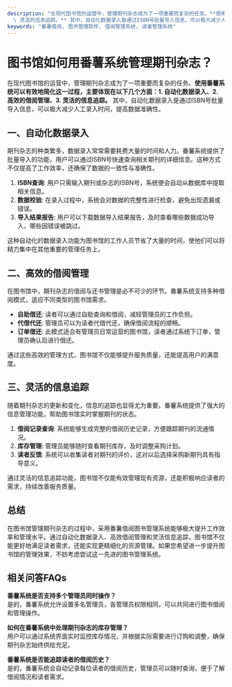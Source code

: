 ```yaml
---
description: "在现代图书馆的运营中，管理期刊杂志成为了一项重要而复杂的任务。**使用番薯系统可以有效地简化这一过程，主要体现在以下几个方面：1. 自动化数据录入、2. 高效的借阅管理、3.\
  \ 灵活的信息追踪。** 其中，自动化数据录入是通过ISBN号批量导入信息，可以极大减少人工录入时间，提高数据准确性。"
keywords: "番薯借阅, 图书管理软件, 借阅管理系统, 读者管理系统"
---
```

# 图书馆如何用番薯系统管理期刊杂志？

在现代图书馆的运营中，管理期刊杂志成为了一项重要而复杂的任务。**使用番薯系统可以有效地简化这一过程，主要体现在以下几个方面：1. 自动化数据录入、2. 高效的借阅管理、3. 灵活的信息追踪。** 其中，自动化数据录入是通过ISBN号批量导入信息，可以极大减少人工录入时间，提高数据准确性。

## 一、自动化数据录入

期刊杂志的种类繁多，数据录入常常需要耗费大量的时间和人力。番薯系统提供了批量导入的功能，用户可以通过ISBN号快速查询相关期刊的详细信息。这种方式不仅提高了工作效率，还确保了数据的一致性与准确性。

1. **ISBN查询**: 用户只需输入期刊或杂志的ISBN号，系统便会自动从数据库中提取相关信息。
2. **数据校验**: 在录入过程中，系统会对数据的完整性进行检查，避免出现遗漏或错误。
3. **导入结果报告**: 用户可以下载数据导入结果报告，及时查看哪些数据成功导入，哪些因错误被跳过。

这种自动化的数据录入功能为图书馆的工作人员节省了大量的时间，使他们可以将精力集中在其他重要的管理任务上。

## 二、高效的借阅管理

在图书馆中，期刊杂志的借阅与还书管理是必不可少的环节。番薯系统支持多种借阅模式，适应不同类型的图书馆需求。

- **自助借还**: 读者可以通过自助查询和借阅，减轻管理员的工作负担。
- **代借代还**: 管理员可以为读者代借代还，确保借阅流程的顺畅。
- **订单借还**: 此模式适合有管理员日常运营的图书馆，读者通过系统下订单，管理员确认后进行借还。

通过这些高效的管理方式，图书馆不仅能够提升服务质量，还能提高用户的满意度。

## 三、灵活的信息追踪

随着期刊杂志的更新和变化，信息的追踪也显得尤为重要。番薯系统提供了强大的信息管理功能，帮助图书馆实时掌握期刊的状态。

1. **借阅记录查询**: 系统能够生成完整的借阅历史记录，方便跟踪期刊的流通情况。
2. **库存管理**: 管理员能够随时查看期刊库存，及时调整采购计划。
3. **读者反馈**: 系统可以收集读者对期刊的评价，这对以后选择采购新期刊具有指导意义。

通过灵活的信息追踪功能，图书馆不仅能有效管理现有资源，还能积极响应读者的需求，持续改善服务质量。

## 总结

在图书馆管理期刊杂志的过程中，采用番薯借阅图书管理系统能够极大提升工作效率和管理水平。通过自动化数据录入、高效借阅管理和灵活信息追踪，图书馆不仅能更好地满足读者需求，还能实现更精细化的资源管理。如果您希望进一步提升图书馆的管理效果，不妨考虑尝试这一先进的图书管理系统。

## 相关问答FAQs

**番薯系统是否支持多个管理员同时操作？**  
是的，番薯系统允许设置多名管理员，各管理员权限相同，可以共同进行图书借阅和管理操作。

**如何在番薯系统中处理期刊杂志的库存管理？**  
用户可以通过系统界面实时监控库存情况，并根据实际需要进行订购和调整，确保期刊杂志始终供给充足。

**番薯系统是否能追踪读者的借阅历史？**  
是的，番薯系统会自动记录每位读者的借阅历史，管理员可以随时查询，便于了解借阅情况和读者需求。
